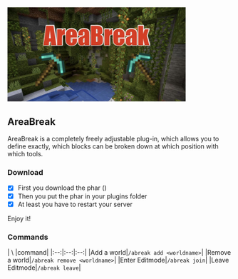 <img src="/assets/logo.jpg" width="400px">  

## AreaBreak

AreaBreak is a completely freely adjustable plug-in, 
which allows you to define exactly, 
which blocks can be broken down at which position with which tools.

### Download

- [x] First you download the phar ()
- [x] Then you put the phar in your plugins folder
- [x] At least you have to restart your server

Enjoy it!

### Commands

| \ |command|
|:--:|:--:|:--:|
|Add a world|`/abreak add <worldname>`|
|Remove a world|`/abreak remove <worldname>`|
|Enter Editmode|`/abreak join`|
|Leave Editmode|`/abreak leave`|
